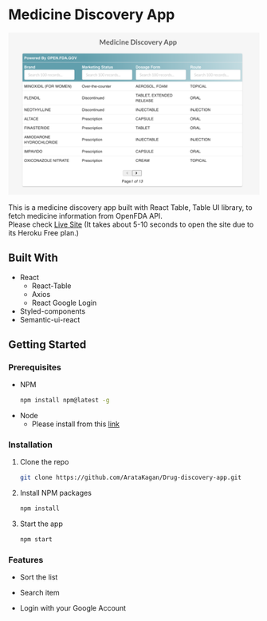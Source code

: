 # Medicine Discovery App

![alt text](https://github.com/ArataKagan/Drug-discovery-app/blob/main/Screen%20Shot%202021-02-09%20at%202.43.29%20PM.png) 

This is a medicine discovery app built with React Table, Table UI library, to fetch medicine information from OpenFDA API. <br/>
Please check [Live Site](https://drug-checker-app.herokuapp.com/) (It takes about 5-10 seconds to open the site due to its Heroku Free plan.)

## Built With
- React
  - React-Table
  - Axios
  - React Google Login
- Styled-components 
- Semantic-ui-react

<!-- GETTING STARTED -->
## Getting Started

### Prerequisites
* NPM
  ```sh
  npm install npm@latest -g
  ```
* Node 
  - Please install from this [link](https://nodejs.org/en/) 
  
### Installation 

1. Clone the repo
   ```sh
   git clone https://github.com/ArataKagan/Drug-discovery-app.git
   ```
2. Install NPM packages
   ```sh
   npm install
   ```
3. Start the app
   ```sh
   npm start
   ```

### Features 

- Sort the list

- Search item 

- Login with your Google Account 
 
